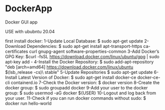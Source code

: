# DockerApp
Docker GUI app

USE with ububntu 20.04

first install docker:
   1-Update Local Database:
     $ sudo apt-get update
   2-Download Dependencies:
     $ sudo apt-get install apt-transport-https ca-certificates curl gnupg-agent software-properties-common
   3-Add Docker’s GPG Key:
     $curl -fsSL https://download.docker.com/linux/ubuntu/gpg | sudo apt-key add -
   4-Install the Docker Repository:
     $ sudo add-apt-repository "deb [arch=amd64] https://download.docker.com/linux/ubuntu $(lsb_release -cs)\ stable"
   5-Update Repositories
     $ sudo apt-get update
   6-Install Latest Version of Docker:
     $ sudo apt-get install docker-ce docker-ce-cli containerd.io
   7-Check the Docker version:
     $ docker version
   8-Create the docker group:
     $ sudo groupadd docker
   9-Add your user to the docker group:
     $ sudo usermod -aG docker ${USER}
   10-Logout and log back from your user.
   11-Check if you can run docker commands without sudo:
      $ docker run hello-world
